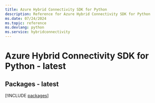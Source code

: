 ```yaml
---
title: Azure Hybrid Connectivity SDK for Python
description: Reference for Azure Hybrid Connectivity SDK for Python
ms.date: 07/24/2024
ms.topic: reference
ms.devlang: python
ms.service: hybridconnectivity
---
```

# Azure Hybrid Connectivity SDK for Python - latest
## Packages - latest
[!INCLUDE [packages](hybrid-connectivity-index.md)]